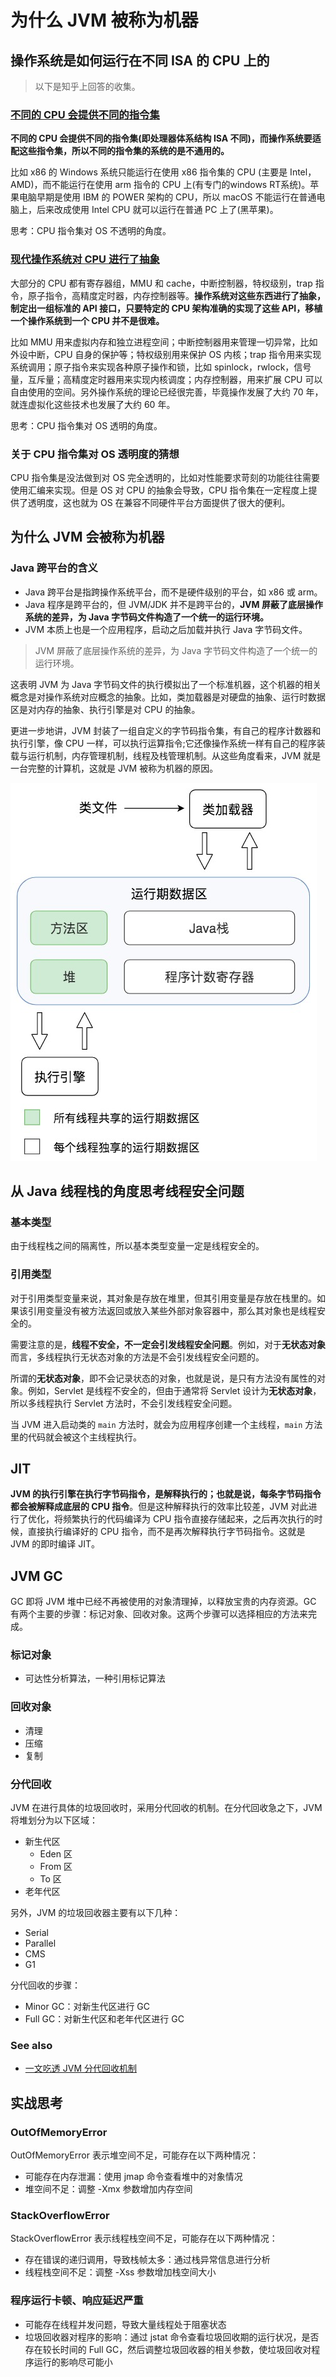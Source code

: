 # 为什么 JVM 被称为机器
## 操作系统是如何运行在不同 ISA 的 CPU 上的

> 以下是知乎上回答的收集。

### [不同的 CPU 会提供不同的指令集](https://www.zhihu.com/question/68068271/answer/261835892)

**不同的 CPU 会提供不同的指令集(即处理器体系结构 ISA 不同)，而操作系统要适配这些指令集，所以不同的指令集的系统的是不通用的。**

比如 x86 的 Windows 系统只能运行在使用 x86 指令集的 CPU (主要是 Intel，AMD)，而不能运行在使用 arm 指令的 CPU 上(有专门的windows RT系统)。苹果电脑早期是使用 IBM 的 POWER 架构的 CPU，所以 macOS 不能运行在普通电脑上，后来改成使用 Intel CPU 就可以运行在普通 PC 上了(黑苹果)。

思考：CPU 指令集对 OS 不透明的角度。

### [现代操作系统对 CPU 进行了抽象](https://www.zhihu.com/question/68068271/answer/260873955)

大部分的 CPU 都有寄存器组，MMU 和 cache，中断控制器，特权级别，trap 指令，原子指令，高精度定时器，内存控制器等。**操作系统对这些东西进行了抽象，制定出一组标准的 API 接口，只要特定的 CPU 架构准确的实现了这些 API，移植一个操作系统到一个 CPU 并不是很难。**

比如 MMU 用来虚拟内存和独立进程空间；中断控制器用来管理一切异常，比如外设中断，CPU 自身的保护等；特权级别用来保护 OS 内核；trap 指令用来实现系统调用；原子指令来实现各种原子操作和锁，比如 spinlock，rwlock，信号量，互斥量；高精度定时器用来实现内核调度；内存控制器，用来扩展 CPU 可以自由使用的空间。另外操作系统的理论已经很完善，毕竟操作发展了大约 70 年，就连虚拟化这些技术也发展了大约 60 年。

思考：CPU 指令集对 OS 透明的角度。

### 关于 CPU 指令集对 OS 透明度的猜想 

CPU 指令集是没法做到对 OS 完全透明的，比如对性能要求苛刻的功能往往需要使用汇编来实现。但是 OS 对 CPU 的抽象会导致，CPU 指令集在一定程度上提供了透明度，这也就为 OS 在兼容不同硬件平台方面提供了很大的便利。


## 为什么 JVM 会被称为机器
### Java 跨平台的含义

* Java 跨平台是指跨操作系统平台，而不是硬件级别的平台，如 x86 或 arm。
* Java 程序是跨平台的，但 JVM/JDK 并不是跨平台的，**JVM 屏蔽了底层操作系统的差异，为 Java 字节码文件构造了一个统一的运行环境。**
* JVM 本质上也是一个应用程序，启动之后加载并执行 Java 字节码文件。

> JVM 屏蔽了底层操作系统的差异，为 Java 字节码文件构造了一个统一的运行环境。

这表明 JVM 为 Java 字节码文件的执行模拟出了一个标准机器，这个机器的相关概念是对操作系统对应概念的抽象。比如，类加载器是对硬盘的抽象、运行时数据区是对内存的抽象、执行引擎是对 CPU 的抽象。

更进一步地讲，JVM 封装了一组自定义的字节码指令集，有自己的程序计数器和执行引擎，像 CPU 一样，可以执行运算指令;它还像操作系统一样有自己的程序装载与运行机制，内存管理机制，线程及栈管理机制。从这些角度看来，JVM 就是一台完整的计算机，这就是 JVM 被称为机器的原因。

![jvm](../images/jvm.png)

## 从 Java 线程栈的角度思考线程安全问题
### 基本类型

由于线程栈之间的隔离性，所以基本类型变量一定是线程安全的。

### 引用类型

对于引用类型变量来说，其对象是存放在堆里，但其引用变量是存放在栈里的。如果该引用变量没有被方法返回或放入某些外部对象容器中，那么其对象也是线程安全的。

需要注意的是，**线程不安全，不一定会引发线程安全问题**。例如，对于**无状态对象**而言，多线程执行无状态对象的方法是不会引发线程安全问题的。

所谓的**无状态对象**，即不会记录状态的对象，也就是说，是只有方法没有属性的对象。例如，Servlet 是线程不安全的，但由于通常将 Servlet 设计为**无状态对象**，所以多线程执行 Servlet 方法时，不会引发线程安全问题。

当 JVM 进入启动类的 `main` 方法时，就会为应用程序创建一个主线程，`main` 方法里的代码就会被这个主线程执行。

## JIT

**JVM 的执行引擎在执行字节码指令，是解释执行的；也就是说，每条字节码指令都会被解释成底层的 CPU 指令**。但是这种解释执行的效率比较差，JVM 对此进行了优化，将频繁执行的代码编译为 CPU 指令直接存储起来，之后再次执行的时候，直接执行编译好的 CPU 指令，而不是再次解释执行字节码指令。这就是 JVM 的即时编译 JIT。

## JVM GC

GC 即将 JVM 堆中已经不再被使用的对象清理掉，以释放宝贵的内存资源。GC 有两个主要的步骤：标记对象、回收对象。这两个步骤可以选择相应的方法来完成。

### 标记对象

* 可达性分析算法，一种引用标记算法

### 回收对象

* 清理
* 压缩
* 复制

### 分代回收

JVM 在进行具体的垃圾回收时，采用分代回收的机制。在分代回收急之下，JVM 将堆划分为以下区域：

* 新生代区
  * Eden 区
  * From 区
  * To 区
* 老年代区

另外，JVM 的垃圾回收器主要有以下几种：

* Serial
* Parallel
* CMS
* G1

分代回收的步骤：

* Minor GC：对新生代区进行 GC
* Full GC：对新生代区和老年代区进行 GC

### See also

* [一文吃透 JVM 分代回收机制](https://juejin.im/post/5c89058be51d4519c33fbef3)

## 实战思考
### OutOfMemoryError

OutOfMemoryError 表示堆空间不足，可能存在以下两种情况：

* 可能存在内存泄漏：使用 jmap 命令查看堆中的对象情况
* 堆空间不足：调整 -Xmx 参数增加内存空间

### StackOverflowError

StackOverflowError 表示线程栈空间不足，可能存在以下两种情况：

* 存在错误的递归调用，导致栈帧太多：通过栈异常信息进行分析
* 线程栈空间不足：调整 -Xss 参数增加栈空间大小

### 程序运行卡顿、响应延迟严重

* 可能存在线程并发问题，导致大量线程处于阻塞状态
* 垃圾回收器对程序的影响：通过 jstat 命令查看垃圾回收期的运行状况，是否存在较长时间的 Full GC，然后调整垃圾回收器的相关参数，使垃圾回收对程序运行的影响尽可能小
